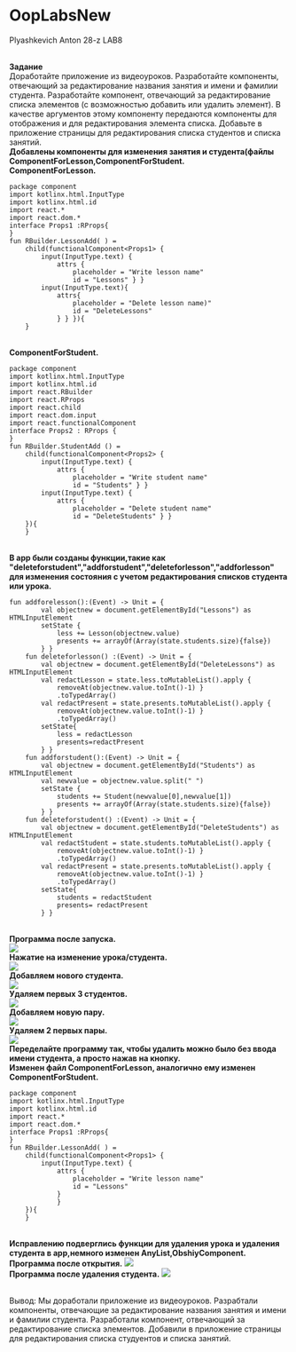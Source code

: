 # OopLabsNew
Plyashkevich Anton 28-z
LAB8

<br>**Задание**
<br>Доработайте приложение из видеоуроков. Разработайте компоненты, отвечающий за редактирование названия занятия и имени и фамилии студента. Разработайте компонент, отвечающий за редактирование списка элементов (с возможностью добавить или удалить элемент). В качестве аргументов этому компоненту передаются компоненты для отображения и для редактирования элемента списка. Добавьте в приложение страницы для редактирования списка студентов и списка занятий. 
<br>**Добавлены компоненты для изменения занятия и студента(файлы ComponentForLesson,ComponentForStudent.**
<br>**СomponentForLesson.**
```
package component
import kotlinx.html.InputType
import kotlinx.html.id
import react.*
import react.dom.*
interface Props1 :RProps{
}
fun RBuilder.LessonAdd( ) =
    child(functionalComponent<Props1> {
        input(InputType.text) {
            attrs {
                placeholder = "Write lesson name"
                id = "Lessons" } }
        input(InputType.text){
            attrs{
                placeholder = "Delete lesson name)"
                id = "DeleteLessons"
            } } }){
    }
```   
<br>**ComponentForStudent.**
```
package component
import kotlinx.html.InputType
import kotlinx.html.id
import react.RBuilder
import react.RProps
import react.child
import react.dom.input
import react.functionalComponent
interface Props2 : RProps {
}
fun RBuilder.StudentAdd () =
    child(functionalComponent<Props2> {
        input(InputType.text) {
            attrs {
                placeholder = "Write student name"
                id = "Students" } }
        input(InputType.text) {
            attrs {
                placeholder = "Delete student name"
                id = "DeleteStudents" } }
    }){
    }
 ```
<br>**В app были созданы функции,такие как "deleteforstudent","addforstudent","deleteforlesson","addforlesson" для изменения состояния с учетом редактирования списков студента или урока.**
```
fun addforelesson():(Event) -> Unit = {
        val objectnew = document.getElementById("Lessons") as HTMLInputElement
        setState {
            less += Lesson(objectnew.value)
            presents += arrayOf(Array(state.students.size){false})
        } }
    fun deleteforlesson() :(Event) -> Unit = {
        val objectnew = document.getElementById("DeleteLessons") as HTMLInputElement
        val redactLesson = state.less.toMutableList().apply {
            removeAt(objectnew.value.toInt()-1) }
            .toTypedArray()
        val redactPresent = state.presents.toMutableList().apply {
            removeAt(objectnew.value.toInt()-1) }
            .toTypedArray()
        setState{
            less = redactLesson
            presents=redactPresent
        } }
    fun addforstudent():(Event) -> Unit = {
        val objectnew = document.getElementById("Students") as HTMLInputElement
        val newvalue = objectnew.value.split(" ")
        setState {
            students += Student(newvalue[0],newvalue[1])
            presents += arrayOf(Array(state.students.size){false})
        } }
    fun deleteforstudent() :(Event) -> Unit = {
        val objectnew = document.getElementById("DeleteStudents") as HTMLInputElement
        val redactStudent = state.students.toMutableList().apply {
            removeAt(objectnew.value.toInt()-1) }
            .toTypedArray()
        val redactPresent = state.presents.toMutableList().apply {
            removeAt(objectnew.value.toInt()-1) }
            .toTypedArray()
        setState{
            students = redactStudent
            presents= redactPresent
        } }
```
<br>**Программа после запуска.**
<br><img src=https://cdn.discordapp.com/attachments/407510344509030400/706215821994885142/unknown.png>
<br>**Нажатие на изменение урока/студента.**
<br><img src=https://cdn.discordapp.com/attachments/407510344509030400/706216664726896710/unknown.png>
<br>**Добавляем нового студента.**
<br><img src=https://cdn.discordapp.com/attachments/407510344509030400/706217042088558672/unknown.png>
<br>**Удаляем первых 3 студентов.**
<br><img src=https://cdn.discordapp.com/attachments/407510344509030400/706217134388150312/unknown.png>
<br>**Добавляем новую пару.**
<br><img src=https://cdn.discordapp.com/attachments/407510344509030400/706217353536471110/unknown.png>
<br>**Удаляем 2 первых пары.**
<br><img src=https://cdn.discordapp.com/attachments/407510344509030400/706219236821041162/unknown.png>
<br>**Переделайте программу так, чтобы удалить можно было без ввода имени студента, а просто нажав на кнопку.**
<br>**Изменен файл ComponentForLesson, аналогично ему изменен ComponentForStudent.**
```
package component
import kotlinx.html.InputType
import kotlinx.html.id
import react.*
import react.dom.*
interface Props1 :RProps{
}
fun RBuilder.LessonAdd( ) =
    child(functionalComponent<Props1> {
        input(InputType.text) {
            attrs {
                placeholder = "Write lesson name"
                id = "Lessons"
            }
            }
    }){
    }
```
<br>**Исправлению подверглись функции для удаления урока и удаления студента в app,немного изменен AnyList,ObshiyComponent.**
<br>**Программа после открытия.**
<img src=https://cdn.discordapp.com/attachments/407510344509030400/707165682650972250/unknown.png>
<br>**Программа после удаления студента.**
<img src=https://cdn.discordapp.com/attachments/407510344509030400/707165849282281532/unknown.png>

<br> Вывод: Мы доработали приложение из видеоуроков. Разрабтали компоненты, отвечающие за редактирование названия занятия и имени и фамилии студента. Разработали компонент, отвечающий за редактирование списка элементов. Добавили в приложение страницы для редактирования списка студуентов и списка занятий.
    
